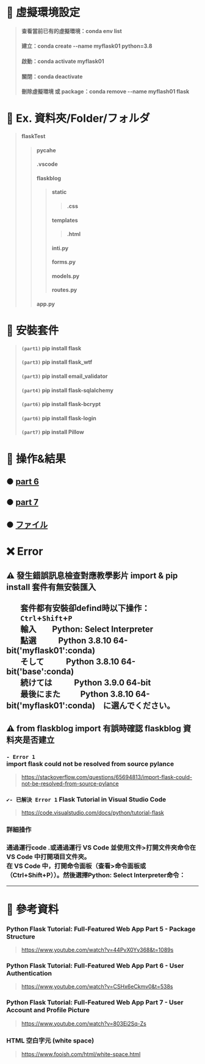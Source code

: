 # 🔹 虛擬環境設定
> #### 查看當前已有的虛擬環境：conda env list
> #### 建立：conda create --name myflask01 python=3.8 <br>
> #### 啟動：conda activate myflask01 <br>
> #### 關閉：conda deactivate
> #### 刪除虛擬環境 或 package：conda remove --name myflash01 flask

# 🔹 Ex. 資料夾/Folder/フォルダ
> #### flaskTest
>> #### __pycahe__
>> #### .vscode
>> #### flaskblog
>>> #### static
>>>> #### .css
>>> #### templates
>>>> #### .html
>>> #### __inti__.py
>>> #### forms.py
>>> #### models.py
>>> #### routes.py
>> #### app.py

# 🔹 安裝套件
> #### `(part1)`  pip install flask <br>
> #### `(part3)`  pip install flask_wtf <br>
> #### `(part3)`  pip install email_validator <br>
> #### `(part4)`  pip install flask-sqlalchemy <br>
> #### `(part6)`  pip install flask-bcrypt <br>
> #### `(part6)`  pip install flask-login <br>
> #### `(part7)`  pip install Pillow 

# 🔹 操作&結果
## ● [part 6](https://github.com/ChengHan16/Cs4high_4080E036/blob/master/%E4%BC%BA%E6%9C%8D%E7%B6%B2%E9%A0%81%E7%A8%8B%E5%BC%8F%E8%A8%AD%E8%A8%88%E3%80%8A109-2%E3%80%8B/flaskTest06.md)
## ● [part 7]()
## ● [ファイル](https://github.com/ChengHan16/Cs4high_4080E036/tree/master/%E4%BC%BA%E6%9C%8D%E7%B6%B2%E9%A0%81%E7%A8%8B%E5%BC%8F%E8%A8%AD%E8%A8%88%E3%80%8A109-2%E3%80%8B/file)

# ❌ Error
## ⚠ 發生錯誤訊息檢查對應教學影片 import & pip install 套件有無安裝匯入 <br><br> &emsp;&ensp; 套件都有安裝卻defind時以下操作： <br> &emsp;&ensp; `Ctrl`+`Shift`+`P` <br> &emsp;&ensp; 輸入&thinsp;&thinsp;&thinsp;&emsp;&ensp;Python: Select Interpreter <br> &emsp;&ensp; 點選 &emsp;&emsp;&ensp;Python 3.8.10 64-bit('myflask01':conda) <br> &emsp;&ensp; そして &emsp;&emsp;&ensp;Python 3.8.10 64-bit('base':conda) <br> &emsp;&ensp; 続けては &emsp;&emsp;&ensp;Python 3.9.0 64-bit <br> &emsp;&ensp; 最後にまた　&emsp;&ensp;Python 3.8.10 64-bit('myflask01':conda)　に選んでください。

## ⚠ from flaskblog import 有誤時確認 flaskblog 資料夾是否建立
### `- Error 1` <br> import flask could not be resolved from source pylance
> https://stackoverflow.com/questions/65694813/import-flask-could-not-be-resolved-from-source-pylance
### `✔️- 已解決 Error 1` Flask Tutorial in Visual Studio Code 
> https://code.visualstudio.com/docs/python/tutorial-flask
### 詳細操作
### 通過運行code .或通過運行 VS Code 並使用文件>打開文件夾命令在 VS Code 中打開項目文件夾。<br>在 VS Code 中，打開命令面板（查看>命令面板或（Ctrl+Shift+P））。然後選擇Python: Select Interpreter命令：
---
# 🔹 參考資料
### Python Flask Tutorial: Full-Featured Web App Part 5 - Package Structure
> https://www.youtube.com/watch?v=44PvX0Yv368&t=1089s
### Python Flask Tutorial: Full-Featured Web App Part 6 - User Authentication
> https://www.youtube.com/watch?v=CSHx6eCkmv0&t=538s
### Python Flask Tutorial: Full-Featured Web App Part 7 - User Account and Profile Picture
> https://www.youtube.com/watch?v=803Ei2Sq-Zs
### HTML 空白字元 (white space)
> https://www.fooish.com/html/white-space.html
